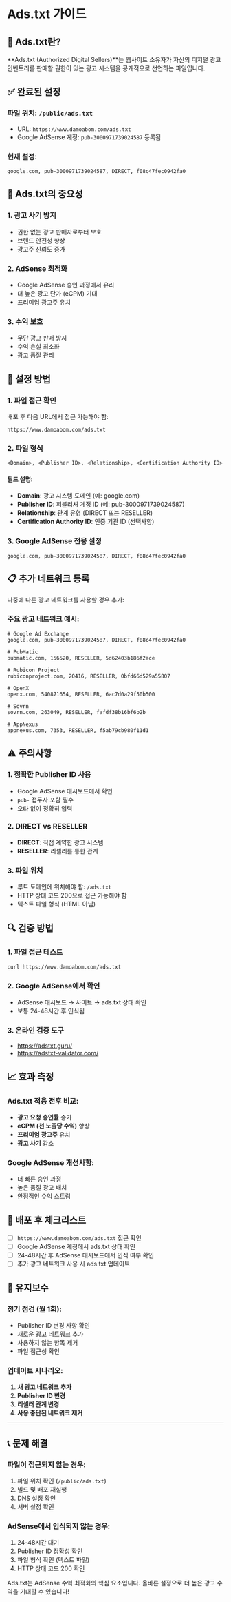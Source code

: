 # Ads.txt 가이드

## 📝 Ads.txt란?

**Ads.txt (Authorized Digital Sellers)**는 웹사이트 소유자가 자신의 디지털 광고 인벤토리를 판매할 권한이 있는 광고 시스템을 공개적으로 선언하는 파일입니다.

## ✅ 완료된 설정

### **파일 위치**: `/public/ads.txt`
- URL: `https://www.damoabom.com/ads.txt`
- Google AdSense 계정: `pub-3000971739024587` 등록됨

### **현재 설정**:
```
google.com, pub-3000971739024587, DIRECT, f08c47fec0942fa0
```

## 🎯 Ads.txt의 중요성

### **1. 광고 사기 방지**
- 권한 없는 광고 판매자로부터 보호
- 브랜드 안전성 향상
- 광고주 신뢰도 증가

### **2. AdSense 최적화**
- Google AdSense 승인 과정에서 유리
- 더 높은 광고 단가 (eCPM) 기대
- 프리미엄 광고주 유치

### **3. 수익 보호**
- 무단 광고 판매 방지
- 수익 손실 최소화
- 광고 품질 관리

## 🔧 설정 방법

### **1. 파일 접근 확인**
배포 후 다음 URL에서 접근 가능해야 함:
```
https://www.damoabom.com/ads.txt
```

### **2. 파일 형식**
```
<Domain>, <Publisher ID>, <Relationship>, <Certification Authority ID>
```

#### **필드 설명**:
- **Domain**: 광고 시스템 도메인 (예: google.com)
- **Publisher ID**: 퍼블리셔 계정 ID (예: pub-3000971739024587)
- **Relationship**: 관계 유형 (DIRECT 또는 RESELLER)
- **Certification Authority ID**: 인증 기관 ID (선택사항)

### **3. Google AdSense 전용 설정**
```
google.com, pub-3000971739024587, DIRECT, f08c47fec0942fa0
```

## 📋 추가 네트워크 등록

나중에 다른 광고 네트워크를 사용할 경우 추가:

### **주요 광고 네트워크 예시**:
```
# Google Ad Exchange
google.com, pub-3000971739024587, DIRECT, f08c47fec0942fa0

# PubMatic
pubmatic.com, 156520, RESELLER, 5d62403b186f2ace

# Rubicon Project  
rubiconproject.com, 20416, RESELLER, 0bfd66d529a55807

# OpenX
openx.com, 540871654, RESELLER, 6ac7d0a29f50b500

# Sovrn
sovrn.com, 263049, RESELLER, fafdf38b16bf6b2b

# AppNexus
appnexus.com, 7353, RESELLER, f5ab79cb980f11d1
```

## ⚠️ 주의사항

### **1. 정확한 Publisher ID 사용**
- Google AdSense 대시보드에서 확인
- `pub-` 접두사 포함 필수
- 오타 없이 정확히 입력

### **2. DIRECT vs RESELLER**
- **DIRECT**: 직접 계약한 광고 시스템
- **RESELLER**: 리셀러를 통한 관계

### **3. 파일 위치**
- 루트 도메인에 위치해야 함: `/ads.txt`
- HTTP 상태 코드 200으로 접근 가능해야 함
- 텍스트 파일 형식 (HTML 아님)

## 🔍 검증 방법

### **1. 파일 접근 테스트**
```bash
curl https://www.damoabom.com/ads.txt
```

### **2. Google AdSense에서 확인**
- AdSense 대시보드 → 사이트 → ads.txt 상태 확인
- 보통 24-48시간 후 인식됨

### **3. 온라인 검증 도구**
- https://adstxt.guru/
- https://adstxt-validator.com/

## 📈 효과 측정

### **Ads.txt 적용 전후 비교**:
- **광고 요청 승인률** 증가
- **eCPM (천 노출당 수익)** 향상  
- **프리미엄 광고주** 유치
- **광고 사기** 감소

### **Google AdSense 개선사항**:
- 더 빠른 승인 과정
- 높은 품질 광고 배치
- 안정적인 수익 스트림

## 🚀 배포 후 체크리스트

- [ ] `https://www.damoabom.com/ads.txt` 접근 확인
- [ ] Google AdSense 계정에서 ads.txt 상태 확인
- [ ] 24-48시간 후 AdSense 대시보드에서 인식 여부 확인
- [ ] 추가 광고 네트워크 사용 시 ads.txt 업데이트

## 🔄 유지보수

### **정기 점검 (월 1회)**:
- Publisher ID 변경 사항 확인
- 새로운 광고 네트워크 추가
- 사용하지 않는 항목 제거
- 파일 접근성 확인

### **업데이트 시나리오**:
1. **새 광고 네트워크 추가**
2. **Publisher ID 변경**  
3. **리셀러 관계 변경**
4. **사용 중단된 네트워크 제거**

---

## 📞 문제 해결

### **파일이 접근되지 않는 경우**:
1. 파일 위치 확인 (`/public/ads.txt`)
2. 빌드 및 배포 재실행
3. DNS 설정 확인
4. 서버 설정 확인

### **AdSense에서 인식되지 않는 경우**:
1. 24-48시간 대기
2. Publisher ID 정확성 확인
3. 파일 형식 확인 (텍스트 파일)
4. HTTP 상태 코드 200 확인

Ads.txt는 AdSense 수익 최적화의 핵심 요소입니다. 올바른 설정으로 더 높은 광고 수익을 기대할 수 있습니다!
